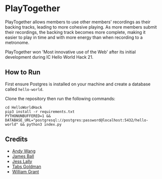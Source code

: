 # PlayTogether

PlayTogether allows members to use other members' recordings as their backing tracks, leading to more cohesive playing. As more members submit their recordings, the backing track becomes more complete, making it easier to play in time and with more energy than when recording to a metronome.

PlayTogether won 'Most innovative use of the Web' after its initial development during IC Hello World Hack 21.

## How to Run 

First ensure Postgres is installed on your machine and create a database called `hello-world`.

Clone the repository then run the following commands:

```
cd HelloWorldHack
pip3 install -r requirements.txt
PYTHONUNBUFFERED=1 && DATABASE_URL="postgresql://postgres:password@localhost:5432/hello-world" && python3 index.py
```

## Credits

- [Andy Wang](https://github.com/cbeuw)
- [James Ball](https://github.com/jameshball)
- [Jess Lally](https://github.com/jessicalally)
- [Tabs Goldman](https://github.com/tabsg)
- [William Grant](https://github.com/wdhg)
